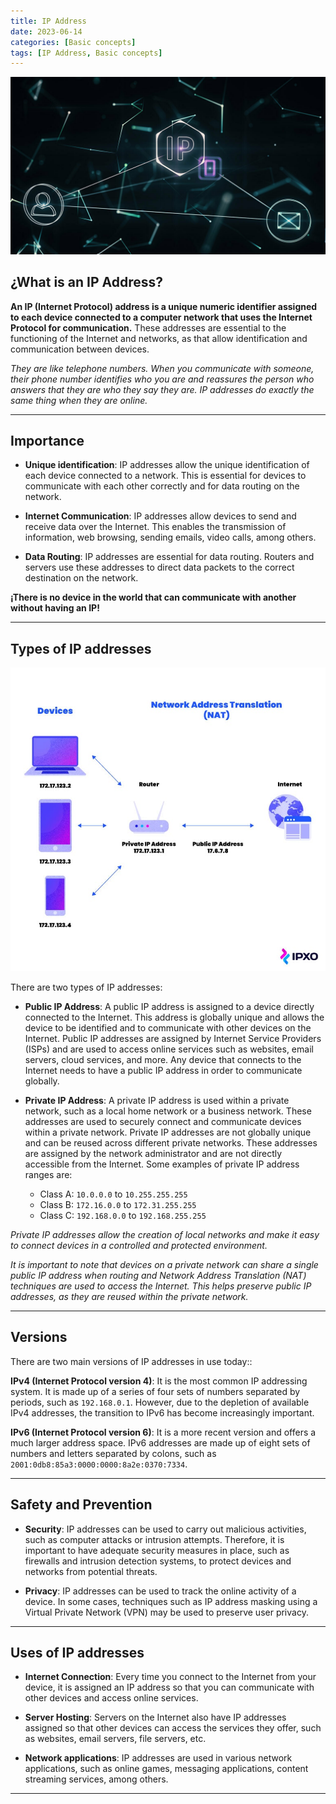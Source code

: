 ```yaml
---
title: IP Address
date: 2023-06-14
categories: [Basic concepts]
tags: [IP Address, Basic concepts]
---
```

![](/assets/img/IP/Ip.jpg)
## ¿What is an IP Address?

**An IP (Internet Protocol) address is a unique numeric identifier assigned to each device connected to a computer network that uses the Internet Protocol for communication.** These addresses are essential to the functioning of the Internet and networks, as that allow identification and communication between devices.

*They are like telephone numbers. When you communicate with someone, their phone number identifies who you are and reassures the person who answers that they are who they say they are. IP addresses do exactly the same thing when they are online.*

---

## Importance

- **Unique identification**: IP addresses allow the unique identification of each device connected to a network. This is essential for devices to communicate with each other correctly and for data routing on the network.

- **Internet Communication**: IP addresses allow devices to send and receive data over the Internet. This enables the transmission of information, web browsing, sending emails, video calls, among others.

- **Data Routing**: IP addresses are essential for data routing. Routers and servers use these addresses to direct data packets to the correct destination on the network.

**¡There is no device in the world that can communicate with another without having an IP!**

---

## Types of IP addresses

![](/assets/img/IP/IPTypes.jpg)

There are two types of IP addresses:

- **Public IP Address**: A public IP address is assigned to a device directly connected to the Internet. This address is globally unique and allows the device to be identified and to communicate with other devices on the Internet. Public IP addresses are assigned by Internet Service Providers (ISPs) and are used to access online services such as websites, email servers, cloud services, and more. Any device that connects to the Internet needs to have a public IP address in order to communicate globally.

- **Private IP Address**: A private IP address is used within a private network, such as a local home network or a business network. These addresses are used to securely connect and communicate devices within a private network. Private IP addresses are not globally unique and can be reused across different private networks. These addresses are assigned by the network administrator and are not directly accessible from the Internet. Some examples of private IP address ranges are:
  - Class A: `10.0.0.0` to `10.255.255.255`
  - Class B: `172.16.0.0` to `172.31.255.255`
  - Class C: `192.168.0.0` to `192.168.255.255`

*Private IP addresses allow the creation of local networks and make it easy to connect devices in a controlled and protected environment.*

*It is important to note that devices on a private network can share a single public IP address when routing and Network Address Translation (NAT) techniques are used to access the Internet. This helps preserve public IP addresses, as they are reused within the private network.*

---

## Versions

There are two main versions of IP addresses in use today::

**IPv4 (Internet Protocol version 4)**: It is the most common IP addressing system. It is made up of a series of four sets of numbers separated by periods, such as `192.168.0.1`. However, due to the depletion of available IPv4 addresses, the transition to IPv6 has become increasingly important.

**IPv6 (Internet Protocol version 6)**: It is a more recent version and offers a much larger address space. IPv6 addresses are made up of eight sets of numbers and letters separated by colons, such as `2001:0db8:85a3:0000:0000:8a2e:0370:7334`.

---
## Safety and Prevention

- **Security**: IP addresses can be used to carry out malicious activities, such as computer attacks or intrusion attempts. Therefore, it is important to have adequate security measures in place, such as firewalls and intrusion detection systems, to protect devices and networks from potential threats.

- **Privacy**: IP addresses can be used to track the online activity of a device. In some cases, techniques such as IP address masking using a Virtual Private Network (VPN) may be used to preserve user privacy.

---

## Uses of IP addresses

- **Internet Connection**: Every time you connect to the Internet from your device, it is assigned an IP address so that you can communicate with other devices and access online services.

- **Server Hosting**: Servers on the Internet also have IP addresses assigned so that other devices can access the services they offer, such as websites, email servers, file servers, etc.

- **Network applications**: IP addresses are used in various network applications, such as online games, messaging applications, content streaming services, among others.

---